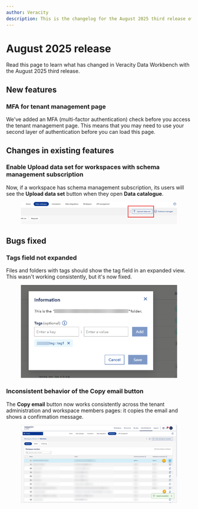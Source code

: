 ```yaml
---
author: Veracity
description: This is the changelog for the August 2025 third release of Data Workbench.
---
```


# August 2025 release
Read this page to learn what has changed in Veracity Data Workbench with the August 2025 third release. 

## New features

### MFA for tenant management page
We've added an MFA (multi-factor authentication) check before you access the tenant management page. This means that you may need to use your second layer of authentication before you can load this page.

## Changes in existing features

### Enable Upload data set for workspaces with schema management subscription
Now, if a workspace has schema management subscription, its users will see the **Upload data set** button when they open **Data catalogue**.

<figure>
	<img src="assets/byod_button.png"/>
</figure>

## Bugs fixed

### Tags field not expanded
Files and folders with tags should show the tag field in an expanded view. This wasn't working consistently, but it's now fixed.

<figure>
	<img src="assets/expanded_tag.png"/>
</figure>

### Inconsistent behavior of the Copy email button
The **Copy email** button now works consistently across the tenant administration and workspace members pages: it copies the email and shows a confirmation message.

<figure>
	<img src="assets/copy_email.png"/>
</figure>